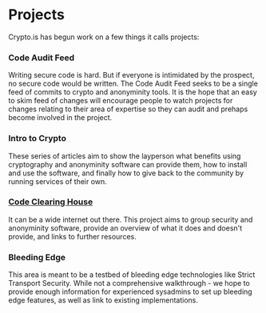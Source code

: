# Projects

Crypto.is has begun work on a few things it calls projects:

### Code Audit Feed

Writing secure code is hard. But if everyone is intimidated by the prospect,
no secure code would be written. The Code Audit Feed seeks to be a single feed
of commits to crypto and anonyminity tools. It is the hope that an easy to
skim feed of changes will encourage people to watch projects for changes
relating to their area of expertise so they can audit and prehaps become
involved in the project.

### Intro to Crypto

These series of articles aim to show the layperson what benefits using
cryptography and anonyminity software can provide them, how to install and use
the software, and finally how to give back to the community by running
services of their own.

### [Code Clearing House](/projects/cch/)

It can be a wide internet out there. This project aims to group security and
anonyminity software, provide an overview of what it does and doesn't provide,
and links to further resources.

### Bleeding Edge

This area is meant to be a testbed of bleeding edge technologies like Strict
Transport Security. While not a comprehensive walkthrough - we hope to provide
enough information for experienced sysadmins to set up bleeding edge features,
as well as link to existing implementations.

